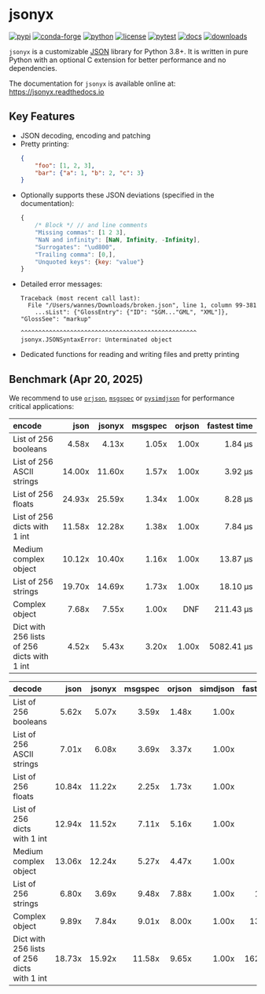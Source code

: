 # jsonyx

[![pypi](https://img.shields.io/pypi/v/jsonyx.svg)](http://pypi.org/project/jsonyx)
[![conda-forge](https://img.shields.io/conda/vn/conda-forge/jsonyx.svg)](https://anaconda.org/conda-forge/jsonyx)
[![python](https://img.shields.io/pypi/pyversions/jsonyx.svg)](http://pypi.org/project/jsonyx)
[![license](https://img.shields.io/pypi/l/jsonyx.svg)](http://pypi.org/project/jsonyx)
[![pytest](https://github.com/nineteendo/jsonyx/actions/workflows/pytest.yml/badge.svg?branch=2.2.x)](https://github.com/nineteendo/jsonyx/actions/workflows/pytest.yml)
[![docs](https://readthedocs.org/projects/jsonyx/badge/?version=stable)](https://jsonyx.readthedocs.io/en/stable/?badge=stable)
[![downloads](https://img.shields.io/pypi/dm/jsonyx.svg)](http://pypi.org/project/jsonyx)

`jsonyx` is a customizable [JSON](http://json.org) library for Python 3.8+. It
is written in pure Python with an optional C extension for better performance
and no dependencies.

The documentation for `jsonyx` is available online at: https://jsonyx.readthedocs.io

## Key Features

- JSON decoding, encoding and patching
- Pretty printing:
    ```json
    {
        "foo": [1, 2, 3],
        "bar": {"a": 1, "b": 2, "c": 3}
    }
    ```
- Optionally supports these JSON deviations (specified in the documentation):
    ```javascript
    {
        /* Block */ // and line comments
        "Missing commas": [1 2 3],
        "NaN and infinity": [NaN, Infinity, -Infinity],
        "Surrogates": "\ud800",
        "Trailing comma": [0,],
        "Unquoted keys": {key: "value"}
    }
    ```
- Detailed error messages:
    ```none
    Traceback (most recent call last):
      File "/Users/wannes/Downloads/broken.json", line 1, column 99-381
        ...sList": {"GlossEntry": {"ID": "SGM..."GML", "XML"]}, "GlossSee": "markup"
                                  ^^^^^^^^^^^^^^^^^^^^^^^^^^^^^^^^^^^^^^^^^^^^^^^^^^
    jsonyx.JSONSyntaxError: Unterminated object
    ```
- Dedicated functions for reading and writing files and pretty printing

## Benchmark (Apr 20, 2025)

We recommend to use [`orjson`](https://pypi.org/project/orjson),
[`msgspec`](https://pypi.org/project/msgspec) or
[`pysimdjson`](https://pypi.org/project/pysimdjson) for performance critical
applications:

| encode                                      |   json | jsonyx | msgspec | orjson | fastest time |
|:--------------------------------------------|-------:|-------:|--------:|-------:|-------------:|
| List of 256 booleans                        |  4.58x |  4.13x |   1.05x |  1.00x |      1.84 μs |
| List of 256 ASCII strings                   | 14.00x | 11.60x |   1.57x |  1.00x |      3.92 μs |
| List of 256 floats                          | 24.93x | 25.59x |   1.34x |  1.00x |      8.28 μs |
| List of 256 dicts with 1 int                | 11.58x | 12.28x |   1.38x |  1.00x |      7.84 μs |
| Medium complex object                       | 10.12x | 10.40x |   1.16x |  1.00x |     13.87 μs |
| List of 256 strings                         | 19.70x | 14.69x |   1.73x |  1.00x |     18.10 μs |
| Complex object                              |  7.68x |  7.55x |   1.00x |    DNF |    211.43 μs |
| Dict with 256 lists of 256 dicts with 1 int |  4.52x |  5.43x |   3.20x |  1.00x |   5082.41 μs |

| decode                                      |   json | jsonyx | msgspec | orjson | simdjson | fastest time |
|:--------------------------------------------|-------:|-------:|--------:|-------:|---------:|-------------:|
| List of 256 booleans                        |  5.62x |  5.07x |   3.59x |  1.48x |    1.00x |      1.50 μs |
| List of 256 ASCII strings                   |  7.01x |  6.08x |   3.69x |  3.37x |    1.00x |      4.07 μs |
| List of 256 floats                          | 10.84x | 11.22x |   2.25x |  1.73x |    1.00x |      6.11 μs |
| List of 256 dicts with 1 int                | 12.94x | 11.52x |   7.11x |  5.16x |    1.00x |      6.12 μs |
| Medium complex object                       | 13.06x | 12.24x |   5.27x |  4.47x |    1.00x |      7.83 μs |
| List of 256 strings                         |  6.80x |  3.69x |   9.48x |  7.88x |    1.00x |     16.98 μs |
| Complex object                              |  9.89x |  7.84x |   9.01x |  8.00x |    1.00x |    130.54 μs |
| Dict with 256 lists of 256 dicts with 1 int | 18.73x | 15.92x |  11.58x |  9.65x |    1.00x |   1624.49 μs |
